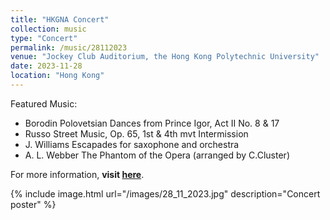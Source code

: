 ```yaml
---
title: "HKGNA Concert"
collection: music
type: "Concert"
permalink: /music/28112023
venue: "Jockey Club Auditorium, the Hong Kong Polytechnic University"
date: 2023-11-28
location: "Hong Kong"
---
```


Featured Music:
* Borodin Polovetsian    Dances from Prince Igor, Act II No. 8 & 17
* Russo              Street Music, Op. 65, 1st & 4th mvt<be>
Intermission
* J. Williams     Escapades for saxophone and orchestra
* A. L. Webber    The Phantom of the Opera (arranged by C.Cluster)

For more information, **visit [here](https://www.hkgna.com/mf2023-polyu/)**.

{% include image.html url="/images/28_11_2023.jpg" description="Concert poster" %}
